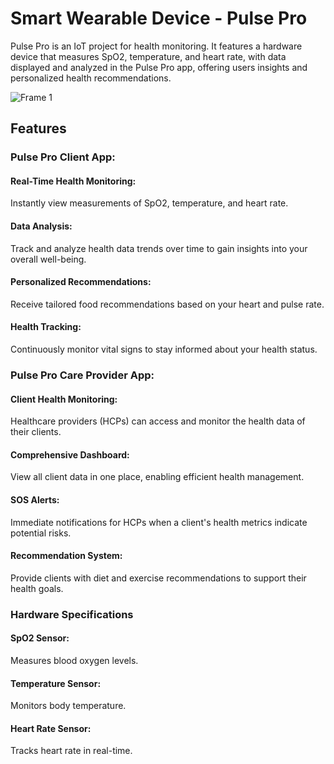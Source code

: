 # Smart Wearable Device - Pulse Pro


Pulse Pro is an IoT project for health monitoring. It features a hardware device that measures SpO2, temperature, and heart rate, with data displayed and analyzed in the Pulse Pro app, offering users insights and personalized health recommendations.

  ![Frame 1](https://github.com/user-attachments/assets/2e29b639-02fd-415e-becb-bd4cdc6bcb5c)

## Features
### Pulse Pro Client App:
#### Real-Time Health Monitoring:
Instantly view measurements of SpO2, temperature, and heart rate.
#### Data Analysis:
Track and analyze health data trends over time to gain insights into your overall well-being.
#### Personalized Recommendations: 
Receive tailored food recommendations based on your heart and pulse rate.
#### Health Tracking: 
Continuously monitor vital signs to stay informed about your health status.

### Pulse Pro Care Provider App:
#### Client Health Monitoring: 
Healthcare providers (HCPs) can access and monitor the health data of their clients.
#### Comprehensive Dashboard: 
View all client data in one place, enabling efficient health management.
#### SOS Alerts: 
Immediate notifications for HCPs when a client's health metrics indicate potential risks.
#### Recommendation System: 
Provide clients with diet and exercise recommendations to support their health goals.


### Hardware Specifications
#### SpO2 Sensor: 
Measures blood oxygen levels.
#### Temperature Sensor: 
Monitors body temperature.
#### Heart Rate Sensor: 
Tracks heart rate in real-time.
